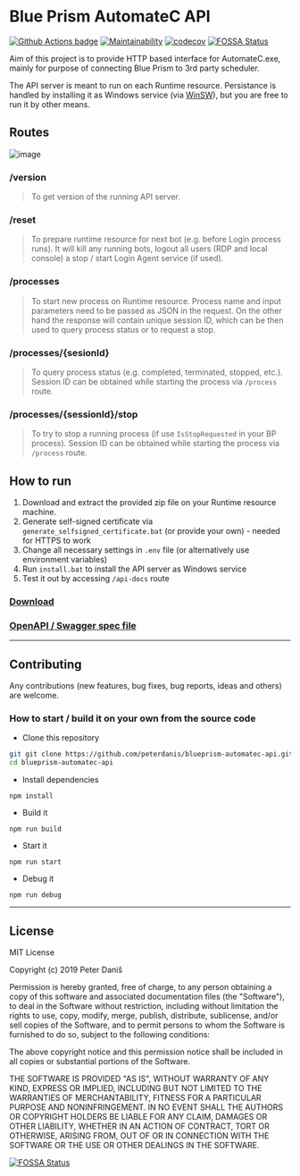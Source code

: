 # Blue Prism AutomateC API
[![Github Actions badge](https://github.com/peterdanis/blueprism-automatec-api/workflows/Tests/badge.svg?event=push)](https://github.com/peterdanis/blueprism-automatec-api/actions)
[![Maintainability](https://api.codeclimate.com/v1/badges/4a3407c9a47ad74a3411/maintainability)](https://codeclimate.com/github/peterdanis/blueprism-automatec-api/maintainability)
[![codecov](https://codecov.io/gh/peterdanis/blueprism-automatec-api/branch/master/graph/badge.svg)](https://codecov.io/gh/peterdanis/blueprism-automatec-api)
[![FOSSA Status](https://app.fossa.io/api/projects/git%2Bgithub.com%2Fpeterdanis%2Fblueprism-automatec-api.svg?type=shield)](https://app.fossa.io/projects/git%2Bgithub.com%2Fpeterdanis%2Fblueprism-automatec-api?ref=badge_shield)

Aim of this project is to provide HTTP based interface for AutomateC.exe, mainly for purpose of connecting Blue Prism to 3rd party scheduler.

The API server is meant to run on each Runtime resource. Persistance is handled by installing it as Windows service (via [WinSW](https://github.com/kohsuke/winsw)), but you are free to run it by other means.

## Routes

![image](https://user-images.githubusercontent.com/26599181/73657611-e9ce4380-4692-11ea-9791-8c9a70cb5bad.png)

### /version

> To get version of the running API server.

### /reset

> To prepare runtime resource for next bot (e.g. before Login process runs). It will kill any running bots, logout all users (RDP and local console) a stop / start Login Agent service (if used).

### /processes

> To start new process on Runtime resource. Process name and input parameters need to be passed as JSON in the request. On the other hand the response will contain unique session ID, which can be then used to query process status or to request a stop.

### /processes/{sesionId}

> To query process status (e.g. completed, terminated, stopped, etc.). Session ID can be obtained while starting the process via `/process` route.

### /processes/{sessionId}/stop

> To try to stop a running process (if use `IsStopRequested` in your BP process). Session ID can be obtained while starting the process via `/process` route.

## How to run

1. Download and extract the provided zip file on your Runtime resource machine.
2. Generate self-signed certificate via `generate_selfsigned_certificate.bat` (or provide your own) - needed for HTTPS to work
3. Change all necessary settings in `.env` file (or alternatively use environment variables)
4. Run `install.bat` to install the API server as Windows service
5. Test it out by accessing `/api-docs` route

### [Download](https://github.com/peterdanis/blueprism-automatec-api/releases/latest)

### [OpenAPI / Swagger spec file](https://github.com/peterdanis/blueprism-automatec-api/blob/master/src/utils/oas-spec.json)

---

## Contributing

Any contributions (new features, bug fixes, bug reports, ideas and others) are welcome.

### How to start / build it on your own from the source code

- Clone this repository

```bash
git git clone https://github.com/peterdanis/blueprism-automatec-api.git
cd blueprism-automatec-api
```

- Install dependencies

`npm install`

- Build it

`npm run build`

- Start it

`npm run start`

- Debug it

`npm run debug`

---

## License

MIT License

Copyright (c) 2019 Peter Daniš

Permission is hereby granted, free of charge, to any person obtaining a copy
of this software and associated documentation files (the "Software"), to deal
in the Software without restriction, including without limitation the rights
to use, copy, modify, merge, publish, distribute, sublicense, and/or sell
copies of the Software, and to permit persons to whom the Software is
furnished to do so, subject to the following conditions:

The above copyright notice and this permission notice shall be included in all
copies or substantial portions of the Software.

THE SOFTWARE IS PROVIDED "AS IS", WITHOUT WARRANTY OF ANY KIND, EXPRESS OR
IMPLIED, INCLUDING BUT NOT LIMITED TO THE WARRANTIES OF MERCHANTABILITY,
FITNESS FOR A PARTICULAR PURPOSE AND NONINFRINGEMENT. IN NO EVENT SHALL THE
AUTHORS OR COPYRIGHT HOLDERS BE LIABLE FOR ANY CLAIM, DAMAGES OR OTHER
LIABILITY, WHETHER IN AN ACTION OF CONTRACT, TORT OR OTHERWISE, ARISING FROM,
OUT OF OR IN CONNECTION WITH THE SOFTWARE OR THE USE OR OTHER DEALINGS IN THE
SOFTWARE.


[![FOSSA Status](https://app.fossa.io/api/projects/git%2Bgithub.com%2Fpeterdanis%2Fblueprism-automatec-api.svg?type=large)](https://app.fossa.io/projects/git%2Bgithub.com%2Fpeterdanis%2Fblueprism-automatec-api?ref=badge_large)